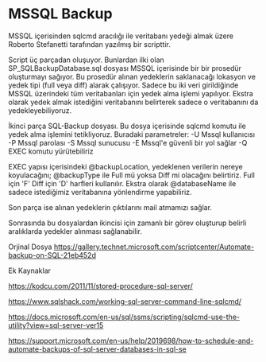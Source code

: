 # MSSQL Backup
MSSQL içerisinden sqlcmd aracılığı ile veritabanı yedeği almak üzere Roberto Stefanetti tarafından yazılmış bir scripttir. 

Script üç parçadan oluşuyor. 
Bunlardan ilki olan SP_SQLBackupDatabase.sql dosyası MSSQL içerisinde bir bir prosedür oluşturmayı sağıyor. Bu prosedür alınan yedeklerin saklanacağı lokasyon ve yedek tipi (full veya diff) alarak çalışıyor. Sadece bu iki veri girildiğinde MSSQL üzerindeki tüm veritabanları için yedek alma işlemi yapılıyor. Ekstra olarak yedek almak istediğini veritabanını  belirterek sadece o veritabanını da yedekleyebiliyoruz. 

İkinci parça SQL-Backup dosyası. Bu dosya içerisinde sqlcmd komutu ile yedek alma işlemini tetikliyoruz. Buradaki parametreler:
  -U    Mssql kullanıcısı
  -P    Mssql parolası
  -S    Mssql sunucusu
  -E    Mssql'e güvenli bir yol sağlar
  -Q    EXEC komutu yürütebiliriz
  
  EXEC yapısı içerisindeki @backupLocation, yedeklenen verilerin nereye koyulacağını; @backupType ile Full mü yoksa Diff mi olacağını belirtiriz. Full için 'F' Diff için 'D' harfleri kullanılır. Ekstra olarak @databaseName ile sadece istediğimiz veritabanına yönlendirme yapabiliriz.
  
Son parça ise alınan yedeklerin çıktılarını mail atmamızı sağlar.

Sonrasında bu dosyalardan ikincisi için zamanlı bir görev oluşturup belirli aralıklarda yedekler alınması sağlanabilir. 



Orjinal Dosya
https://gallery.technet.microsoft.com/scriptcenter/Automate-backup-on-SQL-21eb452d

Ek Kaynaklar

https://kodcu.com/2011/11/stored-procedure-sql-server/


https://www.sqlshack.com/working-sql-server-command-line-sqlcmd/


https://docs.microsoft.com/en-us/sql/ssms/scripting/sqlcmd-use-the-utility?view=sql-server-ver15




https://support.microsoft.com/en-us/help/2019698/how-to-schedule-and-automate-backups-of-sql-server-databases-in-sql-se

